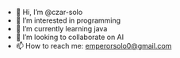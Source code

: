 - 👋 Hi, I’m @czar-solo
- 👀 I’m interested in programming
- 🌱 I’m currently learning java
- 💞️ I’m looking to collaborate on AI
- 📫 How to reach me: emperorsolo0@gmail.com

<!---
czar-solo/czar-solo is a ✨ special ✨ repository because its `README.md` (this file) appears on your GitHub profile.
You can click the Preview link to take a look at your changes.
--->
